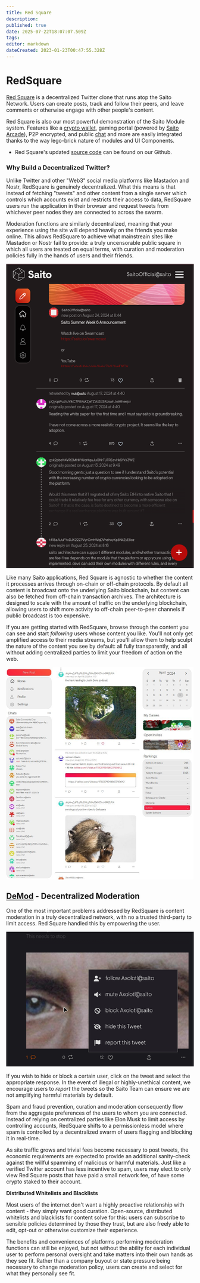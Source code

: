 ```yaml
---
title: Red Square
description: 
published: true
date: 2025-07-22T18:07:07.509Z
tags: 
editor: markdown
dateCreated: 2023-01-23T00:47:55.328Z
---
```


# RedSquare
  
[Red Square](https://saito.io/redsquare/) is a decentralized Twitter clone that runs atop the Saito Network. Users can create posts, track and follow their peers, and leave comments or otherwise engage with other people's content.

Red Square is also our most powerful demonstration of the Saito Module system. Features like a [crypto wallet](tech/applications/wallet), gaming portal (powered by [Saito Arcade](/tech/applications/arcade)), P2P encrypted, and public [chat](tech/applications/chat) and more are easily integrated thanks to the way lego-brick nature of modules and UI Components.


- Red Square's updated [source code](https://github.com/SaitoTech/saito-lite-rust/tree/master/mods/redsquare) can be found on our Github.


### Why Build a Decentralized Twitter?

Unlike Twitter and other "Web3" social media platforms like Mastadon and Nostr, RedSquare is genuinely decentralized. What this means is that instead of fetching "tweets" and other content from a single server which controls which accounts exist and restricts their access to data, RedSquare users run the application in their browser and request tweets from whichever peer nodes they are connected to across the swarm.

Moderation functions are similarly decentralized, meaning that your experience using the site will depend heavily on the friends you make online. This allows RedSquare to achieve what mainstreain sites like Mastadon or Nostr fail to provide: a truly uncensorable public square in which all users are treated on equal terms, with curation and moderation policies fully in the hands of users and their friends.

![rs-mobile-dark.png](/rs-mobile-dark.png)

 
 <!--
<br><img src="/redsquare.png" alt="Screenshot of Red Square app: typing a reply with an emote to an image gallery post. Notification and home menus, chats, game invites, leaderboards, calender and more can be seen in the background.">
<br>
-->

Like many Saito applications, Red Square is agnostic to whether the content it processes arrives through on-chain or off-chain protocols. By default all content is broadcast onto the underlying Saito blockchain, but content can also be fetched from off-chain transaction archives. The architecture is designed to scale with the amount of traffic on the underlying blockchain, allowing users to shift more activity to off-chain peer-to-peer channels if public broadcast is too expensive.
    
If you are getting started with RedSquare, browse through the content you can see and start *following* users whose content you like. You'll not only get amplified access to their media streams, but you'll allow them to help sculpt the nature of the content you see by default: all fully transparently, and all without adding centralized parties to limit your freedom of action on the web.

![red-square-feed.jpg](/red-square-feed.jpg)

## [DeMod](https://saito.tech/saito-modtools-decentralized-moderation/) - Decentralized Moderation

One of the most important problems addressed by RedSquare is content moderation in a truly decentralized network, with no a trusted third-party to limit access. Red Square handled this by empowering the user.
  
![self-moderate.jpg](/self-moderate.jpg) 

If you wish to hide or block a certain user, click on the tweet and select the appropriate response. In the event of illegal or highly-unethical content, we encourage users to *report* the tweets so the Saito Team can ensure we are not amplifying harmful materials by default.

Spam and fraud prevention, curation and moderation consequently flow from the aggregate preferences of the users to whom you are connected. Instead of relying on centralized parties like Elon Musk to limit access by controlling accounts, RedSquare shifts to a permissionless model where spam is controlled by a decentralized swarm of users flagging and blocking it in real-time.

As site traffic grows and trivial fees become necessary to post tweets, the economic requirements are expected to provide an additional sanity-check against the willful spamming of malicious or harmful materials. Just like a verified Twitter account has less incentive to spam, users may elect to only view Red Square posts that have paid a small network fee, of have some crypto staked to their account.

**Distributed Whitelists and Blacklists**

Most users of the internet don't want a highly proactive relationship with content - they simply want good curation. Open-source, distributed whitelists and blacklists for content solve for this: users can subscribe to sensible policies determined by those they trust, but are also freely able to edit, opt-out or otherwise customize their experience.

The benefits and conveniences of platforms performing moderation functions can still be enjoyed, but not without the ability for each individual user to perform personal oversight and take matters into their own hands as they see fit. Rather than a company buyout or state pressure being necessary to change moderation policy, users can create and select for what they personally see fit.
